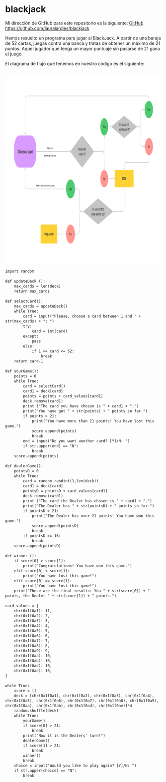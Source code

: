 # blackjack

Mi dirección de GitHub para este repositorio es la siguiente: [GitHub](https://github.com/lauralardies/blackjack)
https://github.com/lauralardies/blackjack

Hemos resuelto un programa para jugar al BlackJack. A partir de una baraja de 52 cartas, juegas contra una banca y tratas de obtener un máximo de 21 puntos. Aquel jugador que tenga un mayor puntuaje sin pasarse de 21 gana el juego. 

El diagrama de flujo que tenemos en nuestro código es el siguiente: 

<br>
<img height="600" src="https://github.com/lauralardies/blackjack/blob/main/blackjack.jpg" />
<br>

```
import random

def updateDeck ():
    max_cards = len(deck)
    return max_cards

def selectCard():
    max_cards = updateDeck()
    while True:
        card = input("Please, choose a card between 1 and " + str(max_cards) + ": ")
        try:
            card = int(card)
        except:
            pass
        else: 
            if 1 <= card <= 52:
                break
    return card-1

def yourGame():
    points = 0
    while True:
        card = selectCard()
        card1 = deck[card]
        points = points + card_values[card1]
        deck.remove(card1)
        print ("The card you have chosen is " + card1 + ".")
        print("You have got " + str(points) + " points so far.")
        if points > 21:
            print("You have more than 21 points! You have lost this game.")
            score.append(points)
            break
        end = input("Do you want another card? [Y]/N: ")
        if str.upper(end) == "N":
            break
    score.append(points)

def dealerGame():
    pointsD = 0
    while True:
        card = random.randint(1,len(deck))
        card1 = deck[card]
        pointsD = pointsD + card_values[card1]
        deck.remove(card1)
        print ("The card the Dealer has chosen is " + card1 + ".")
        print("The Dealer has " + str(pointsD) + " points so far.")
        if pointsD > 21:
            print("The Dealer has over 21 points! You have won this game.")
            score.append(pointsD)
            break
        if pointsD >= 16:
            break
    score.append(pointsD)

def winner ():
    if score[0] > score[1]:
        print("Congratulations! You have won this game.")
    elif score[0] < score[1]:
        print("You have lost this game!")
    elif score[0] == score[1]:
        print("You have lost this game!")
    print("These are the final results: You " + str(score[0]) + " points, the Dealer " + str(score[1]) + " points.")

card_values = { 
    chr(0x1f0a1): 11, 
    chr(0x1f0a2): 2, 
    chr(0x1f0a3): 3, 
    chr(0x1f0a4): 4, 
    chr(0x1f0a5): 5, 
    chr(0x1f0a6): 6, 
    chr(0x1f0a7): 7, 
    chr(0x1f0a8): 8, 
    chr(0x1f0a9): 9, 
    chr(0x1f0aa): 10,
    chr(0x1f0ab): 10, 
    chr(0x1f0ad): 10, 
    chr(0x1f0ae): 10, 
} 

while True:
    score = []
    deck = [chr(0x1f0a1), chr(0x1f0a2), chr(0x1f0a3), chr(0x1f0a4), chr(0x1f0a5), chr(0x1f0a6), chr(0x1f0a7), chr(0x1f0a8), chr(0x1f0a9), chr(0x1f0aa), chr(0x1f0ab), chr(0x1f0ad), chr(0x1f0ae)]*4
    random.shuffle(deck)
    while True: 
        yourGame()
        if score[0] > 21:
            break
        print("Now it is the Dealers' turn!")
        dealerGame()
        if score[1] > 21:
            break
        winner()
        break
    choice = input("Would you like to play again? [Y]/N: ")
    if str.upper(choice) == "N":
        break
